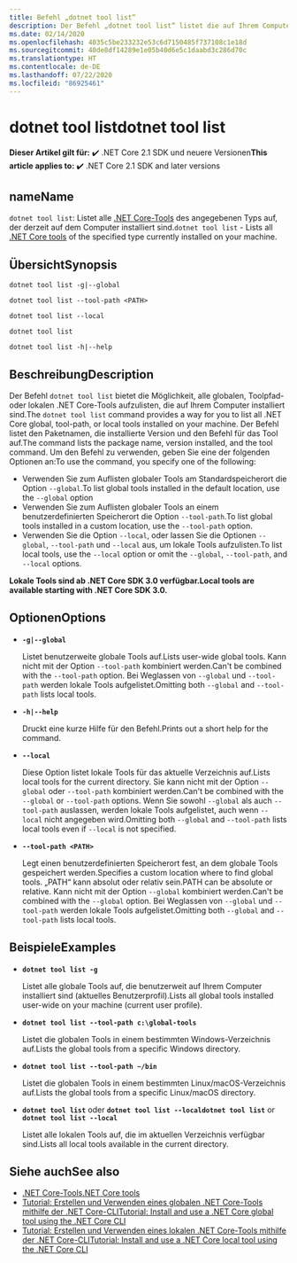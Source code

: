```yaml
---
title: Befehl „dotnet tool list“
description: Der Befehl „dotnet tool list“ listet die auf Ihrem Computer installierten .NET Core-Tools auf.
ms.date: 02/14/2020
ms.openlocfilehash: 4035c5be233232e53c6d7150485f737108c1e18d
ms.sourcegitcommit: 40de8df14289e1e05b40d6e5c1daabd3c286d70c
ms.translationtype: HT
ms.contentlocale: de-DE
ms.lasthandoff: 07/22/2020
ms.locfileid: "86925461"
---
```

# <a name="dotnet-tool-list"></a><span data-ttu-id="f4026-103">dotnet tool list</span><span class="sxs-lookup"><span data-stu-id="f4026-103">dotnet tool list</span></span>

<span data-ttu-id="f4026-104">**Dieser Artikel gilt für:** ✔️ .NET Core 2.1 SDK und neuere Versionen</span><span class="sxs-lookup"><span data-stu-id="f4026-104">**This article applies to:** ✔️ .NET Core 2.1 SDK and later versions</span></span>

## <a name="name"></a><span data-ttu-id="f4026-105">name</span><span class="sxs-lookup"><span data-stu-id="f4026-105">Name</span></span>

<span data-ttu-id="f4026-106">`dotnet tool list`: Listet alle [.NET Core-Tools](global-tools.md) des angegebenen Typs auf, der derzeit auf dem Computer installiert sind.</span><span class="sxs-lookup"><span data-stu-id="f4026-106">`dotnet tool list` - Lists all [.NET Core tools](global-tools.md) of the specified type currently installed on your machine.</span></span>

## <a name="synopsis"></a><span data-ttu-id="f4026-107">Übersicht</span><span class="sxs-lookup"><span data-stu-id="f4026-107">Synopsis</span></span>

```dotnetcli
dotnet tool list -g|--global

dotnet tool list --tool-path <PATH>

dotnet tool list --local

dotnet tool list

dotnet tool list -h|--help
```

## <a name="description"></a><span data-ttu-id="f4026-108">Beschreibung</span><span class="sxs-lookup"><span data-stu-id="f4026-108">Description</span></span>

<span data-ttu-id="f4026-109">Der Befehl `dotnet tool list` bietet die Möglichkeit, alle globalen, Toolpfad- oder lokalen .NET Core-Tools aufzulisten, die auf Ihrem Computer installiert sind.</span><span class="sxs-lookup"><span data-stu-id="f4026-109">The `dotnet tool list` command provides a way for you to list all .NET Core global, tool-path, or local tools installed on your machine.</span></span> <span data-ttu-id="f4026-110">Der Befehl listet den Paketnamen, die installierte Version und den Befehl für das Tool auf.</span><span class="sxs-lookup"><span data-stu-id="f4026-110">The command lists the package name, version installed, and the tool command.</span></span>  <span data-ttu-id="f4026-111">Um den Befehl zu verwenden, geben Sie eine der folgenden Optionen an:</span><span class="sxs-lookup"><span data-stu-id="f4026-111">To use the command, you specify one of the following:</span></span>

* <span data-ttu-id="f4026-112">Verwenden Sie zum Auflisten globaler Tools am Standardspeicherort die Option `--global`.</span><span class="sxs-lookup"><span data-stu-id="f4026-112">To list global tools installed in the default location, use the `--global` option</span></span>
* <span data-ttu-id="f4026-113">Verwenden Sie zum Auflisten globaler Tools an einem benutzerdefinierten Speicherort die Option `--tool-path`.</span><span class="sxs-lookup"><span data-stu-id="f4026-113">To list global tools installed in a custom location, use the `--tool-path` option.</span></span>
* <span data-ttu-id="f4026-114">Verwenden Sie die Option `--local`, oder lassen Sie die Optionen `--global`, `--tool-path` und `--local` aus, um lokale Tools aufzulisten.</span><span class="sxs-lookup"><span data-stu-id="f4026-114">To list local tools, use the `--local` option or omit the `--global`, `--tool-path`, and `--local` options.</span></span>

<span data-ttu-id="f4026-115">**Lokale Tools sind ab .NET Core SDK 3.0 verfügbar.**</span><span class="sxs-lookup"><span data-stu-id="f4026-115">**Local tools are available starting with .NET Core SDK 3.0.**</span></span>

## <a name="options"></a><span data-ttu-id="f4026-116">Optionen</span><span class="sxs-lookup"><span data-stu-id="f4026-116">Options</span></span>

- **`-g|--global`**

  <span data-ttu-id="f4026-117">Listet benutzerweite globale Tools auf.</span><span class="sxs-lookup"><span data-stu-id="f4026-117">Lists user-wide global tools.</span></span> <span data-ttu-id="f4026-118">Kann nicht mit der Option `--tool-path` kombiniert werden.</span><span class="sxs-lookup"><span data-stu-id="f4026-118">Can't be combined with the `--tool-path` option.</span></span> <span data-ttu-id="f4026-119">Bei Weglassen von `--global` und `--tool-path` werden lokale Tools aufgelistet.</span><span class="sxs-lookup"><span data-stu-id="f4026-119">Omitting both `--global` and `--tool-path` lists local tools.</span></span>

- **`-h|--help`**

  <span data-ttu-id="f4026-120">Druckt eine kurze Hilfe für den Befehl.</span><span class="sxs-lookup"><span data-stu-id="f4026-120">Prints out a short help for the command.</span></span>

- **`--local`**

  <span data-ttu-id="f4026-121">Diese Option listet lokale Tools für das aktuelle Verzeichnis auf.</span><span class="sxs-lookup"><span data-stu-id="f4026-121">Lists local tools for the current directory.</span></span> <span data-ttu-id="f4026-122">Sie kann nicht mit der Option `--global` oder `--tool-path` kombiniert werden.</span><span class="sxs-lookup"><span data-stu-id="f4026-122">Can't be combined with the `--global` or `--tool-path` options.</span></span> <span data-ttu-id="f4026-123">Wenn Sie sowohl `--global` als auch `--tool-path` auslassen, werden lokale Tools aufgelistet, auch wenn `--local` nicht angegeben wird.</span><span class="sxs-lookup"><span data-stu-id="f4026-123">Omitting both `--global` and `--tool-path` lists local tools even if `--local` is not specified.</span></span>

- **`--tool-path <PATH>`**

  <span data-ttu-id="f4026-124">Legt einen benutzerdefinierten Speicherort fest, an dem globale Tools gespeichert werden.</span><span class="sxs-lookup"><span data-stu-id="f4026-124">Specifies a custom location where to find global tools.</span></span> <span data-ttu-id="f4026-125">„PATH“ kann absolut oder relativ sein.</span><span class="sxs-lookup"><span data-stu-id="f4026-125">PATH can be absolute or relative.</span></span> <span data-ttu-id="f4026-126">Kann nicht mit der Option `--global` kombiniert werden.</span><span class="sxs-lookup"><span data-stu-id="f4026-126">Can't be combined with the `--global` option.</span></span> <span data-ttu-id="f4026-127">Bei Weglassen von `--global` und `--tool-path` werden lokale Tools aufgelistet.</span><span class="sxs-lookup"><span data-stu-id="f4026-127">Omitting both `--global` and `--tool-path` lists local tools.</span></span>

## <a name="examples"></a><span data-ttu-id="f4026-128">Beispiele</span><span class="sxs-lookup"><span data-stu-id="f4026-128">Examples</span></span>

- **`dotnet tool list -g`**

  <span data-ttu-id="f4026-129">Listet alle globale Tools auf, die benutzerweit auf Ihrem Computer installiert sind (aktuelles Benutzerprofil).</span><span class="sxs-lookup"><span data-stu-id="f4026-129">Lists all global tools installed user-wide on your machine (current user profile).</span></span>

- **`dotnet tool list --tool-path c:\global-tools`**

  <span data-ttu-id="f4026-130">Listet die globalen Tools in einem bestimmten Windows-Verzeichnis auf.</span><span class="sxs-lookup"><span data-stu-id="f4026-130">Lists the global tools from a specific Windows directory.</span></span>

- **`dotnet tool list --tool-path ~/bin`**

  <span data-ttu-id="f4026-131">Listet die globalen Tools in einem bestimmten Linux/macOS-Verzeichnis auf.</span><span class="sxs-lookup"><span data-stu-id="f4026-131">Lists the global tools from a specific Linux/macOS directory.</span></span>

- <span data-ttu-id="f4026-132">**`dotnet tool list`** oder **`dotnet tool list --local`**</span><span class="sxs-lookup"><span data-stu-id="f4026-132">**`dotnet tool list`** or **`dotnet tool list --local`**</span></span>

  <span data-ttu-id="f4026-133">Listet alle lokalen Tools auf, die im aktuellen Verzeichnis verfügbar sind.</span><span class="sxs-lookup"><span data-stu-id="f4026-133">Lists all local tools available in the current directory.</span></span>

## <a name="see-also"></a><span data-ttu-id="f4026-134">Siehe auch</span><span class="sxs-lookup"><span data-stu-id="f4026-134">See also</span></span>

- [<span data-ttu-id="f4026-135">.NET Core-Tools</span><span class="sxs-lookup"><span data-stu-id="f4026-135">.NET Core tools</span></span>](global-tools.md)
- [<span data-ttu-id="f4026-136">Tutorial: Erstellen und Verwenden eines globalen .NET Core-Tools mithilfe der .NET Core-CLI</span><span class="sxs-lookup"><span data-stu-id="f4026-136">Tutorial: Install and use a .NET Core global tool using the .NET Core CLI</span></span>](global-tools-how-to-use.md)
- [<span data-ttu-id="f4026-137">Tutorial: Erstellen und Verwenden eines lokalen .NET Core-Tools mithilfe der .NET Core-CLI</span><span class="sxs-lookup"><span data-stu-id="f4026-137">Tutorial: Install and use a .NET Core local tool using the .NET Core CLI</span></span>](local-tools-how-to-use.md)
